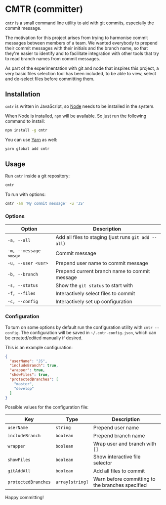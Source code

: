 # CMTR (committer)

`cmtr` is a small command line utility to aid with [git](https://git-scm.com/) commits, especially the commit message.

The motivation for this project arises from trying to harmonise commit messages between members of a team. We wanted everybody to prepend their commit messages with their initials and the branch name, so that they're easier to identify and to facilitate integration with other tools that try to read branch names from commit messages.

As part of the experimentation with git and node that inspires this project, a very basic files selection tool has been included, to be able to view, select and de-select files before committing them.

## Installation

`cmtr` is written in JavaScript, so [Node](https://nodejs.org/) needs to be installed in the system. 

When Node is installed, `npm` will be available. So just run the following command to install:
```bash
npm install -g cmtr
```
You can use [Yarn](https://yarnpkg.com/) as well:
```bash
yarn global add cmtr
```

## Usage

Run `cmtr` inside a git repository:
```bash
cmtr
```
To run with options:
```bash
cmtr -am 'My commit message' -u 'JS'
```

### Options

| Option | Description |
| ---  | --- |
| `-a, --all` | Add all files to staging (just runs `git add --all`) |
| `-m, --message <msg>` | Commit message |
| `-u, --user <usr>` | Prepend user name to commit message |
| `-b, --branch` | Prepend current branch name to commit message |
| `-s, --status` | Show the `git status` to start with |
| `-f, --files` | Interactively select files to commit |
| `-c, --config` | Interactively set up configuration |

### Configuration
To turn on some options by default run the configuration utility with `cmtr --config`. The configuration will be saved in `~/.cmtr-config.json`, which can be created/edited manually if desired.

This is an example configuration:
```json
{
  "userName": "JS",
  "includeBranch": true,
  "wrapper": true,
  "showFiles": true,
  "protectedBranches": [
    "master",
    "develop"
  ]
}
```
Possible values for the configuration file:

| Key | Type | Description |
| ---  | --- | --- |
| `userName` | `string` | Prepend user name |
| `includeBranch` | `boolean` | Prepend branch name |
| `wrapper` | `boolean` | Wrap user and branch with `[]` |
| `showFiles` | `boolean` | Show interactive file selector |
| `gitAddAll` | `boolean` | Add all files to commit |
| `protectedBranches` | `array[string]` | Warn before committing to the branches specified |

Happy committing!
